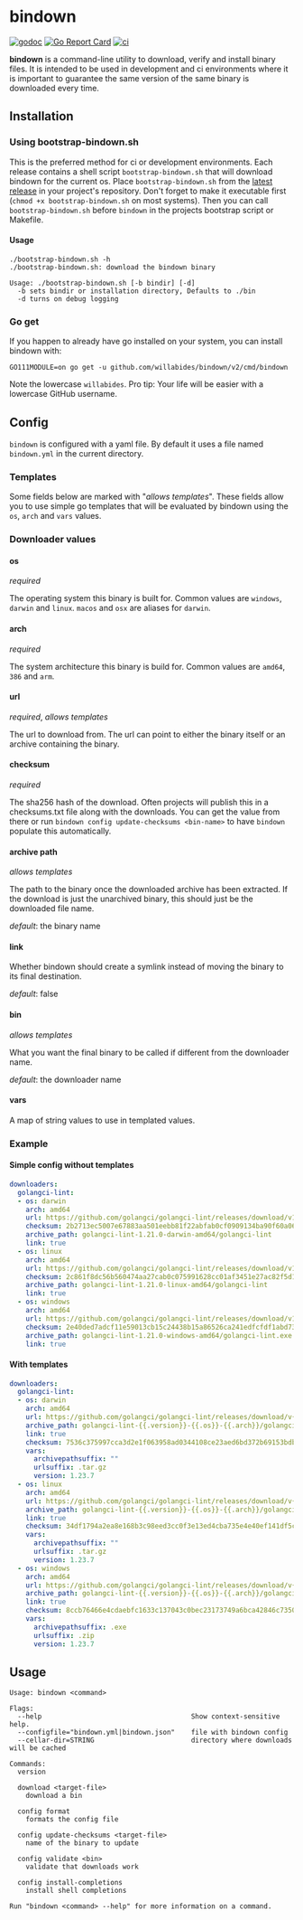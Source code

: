 # bindown

[![godoc](https://godoc.org/github.com/WillAbides/bindown?status.svg)](https://pkg.go.dev/github.com/willabides/bindown/v2)
[![Go Report Card](https://goreportcard.com/badge/github.com/WillAbides/bindown)](https://goreportcard.com/report/github.com/WillAbides/bindown)
[![ci](https://github.com/WillAbides/bindown/workflows/ci/badge.svg)](https://github.com/WillAbides/bindown/actions?query=workflow%3Aci+branch%3Amaster+event%3Apush)

**bindown** is a command-line utility to download, verify and install binary files. It is intended to be used in
development and ci environments where it is important to guarantee the same version of the same binary is downloaded
every time.

## Installation

### Using bootstrap-bindown.sh

This is the preferred method for ci or development environments. Each release
contains a shell script `bootstrap-bindown.sh` that will download bindown for
the current os. Place `bootstrap-bindown.sh` from the
[latest release](https://github.com/WillAbides/bindown/releases/latest) in your
project's repository. Don't forget to make it executable first (`chmod +x
bootstrap-bindown.sh` on most systems). Then you can call `bootstrap-bindown.sh`
before `bindown` in the projects bootstrap script or Makefile.

#### Usage
```
./bootstrap-bindown.sh -h
./bootstrap-bindown.sh: download the bindown binary

Usage: ./bootstrap-bindown.sh [-b bindir] [-d]
  -b sets bindir or installation directory, Defaults to ./bin
  -d turns on debug logging
```

### Go get

If you happen to already have go installed on your system, you can install
bindown with:

```
GO111MODULE=on go get -u github.com/willabides/bindown/v2/cmd/bindown 
```

Note the lowercase `willabides`. Pro tip: Your life will be easier with a
lowercase GitHub username.

## Config

`bindown` is configured with a yaml file. By default it uses a file named
`bindown.yml` in the current directory.

### Templates

Some fields below are marked with "_allows templates_". These fields allow you to use simple go templates that will be 
evaluated by bindown using the `os`, `arch` and `vars` values.

### Downloader values

#### os 
_required_

The operating system this binary is built for. Common values are `windows`, `darwin` and `linux`. `macos` and `osx` are
aliases for `darwin`.

#### arch
_required_

The system architecture this binary is build for. Common values are `amd64`, `386` and `arm`.

#### url
_required_, _allows templates_

The url to download from. The url can point to either the binary itself or an archive containing the binary.

#### checksum
_required_

The sha256 hash of the download. Often projects will publish this in a checksums.txt file along with the downloads. You
can get the value from there or run `bindown config update-checksums <bin-name>` to have `bindown` populate this
automatically.

#### archive path
_allows templates_

The path to the binary once the downloaded archive has been extracted. If the download is just the unarchived binary,
this should just be the downloaded file name.

_default_: the binary name

#### link

Whether bindown should create a symlink instead of moving the binary to its final destination.

_default_: false

#### bin
_allows templates_

What you want the final binary to be called if different from the downloader name.

_default_: the downloader name

#### vars

A map of string values to use in templated values.

### Example

#### Simple config without templates

```yaml
downloaders:
  golangci-lint:
  - os: darwin
    arch: amd64
    url: https://github.com/golangci/golangci-lint/releases/download/v1.21.0/golangci-lint-1.21.0-darwin-amd64.tar.gz
    checksum: 2b2713ec5007e67883aa501eebb81f22abfab0cf0909134ba90f60a066db3760
    archive_path: golangci-lint-1.21.0-darwin-amd64/golangci-lint
    link: true
  - os: linux
    arch: amd64
    url: https://github.com/golangci/golangci-lint/releases/download/v1.21.0/golangci-lint-1.21.0-linux-amd64.tar.gz
    checksum: 2c861f8dc56b560474aa27cab0c075991628cc01af3451e27ac82f5d10d5106b
    archive_path: golangci-lint-1.21.0-linux-amd64/golangci-lint
    link: true
  - os: windows
    arch: amd64
    url: https://github.com/golangci/golangci-lint/releases/download/v1.21.0/golangci-lint-1.21.0-windows-amd64.zip
    checksum: 2e40ded7adcf11e59013cb15c24438b15a86526ca241edfcfdf1abd73a5280a8
    archive_path: golangci-lint-1.21.0-windows-amd64/golangci-lint.exe
    link: true
```

#### With templates

```yaml
downloaders:  
  golangci-lint:
  - os: darwin
    arch: amd64
    url: https://github.com/golangci/golangci-lint/releases/download/v{{.version}}/golangci-lint-{{.version}}-{{.os}}-{{.arch}}{{.urlsuffix}}
    archive_path: golangci-lint-{{.version}}-{{.os}}-{{.arch}}/golangci-lint{{.archivepathsuffix}}
    link: true
    checksum: 7536c375997cca3d2e1f063958ad0344108ce23aed6bd372b69153bdbda82d13
    vars:
      archivepathsuffix: ""
      urlsuffix: .tar.gz
      version: 1.23.7
  - os: linux
    arch: amd64
    url: https://github.com/golangci/golangci-lint/releases/download/v{{.version}}/golangci-lint-{{.version}}-{{.os}}-{{.arch}}{{.urlsuffix}}
    archive_path: golangci-lint-{{.version}}-{{.os}}-{{.arch}}/golangci-lint{{.archivepathsuffix}}
    link: true
    checksum: 34df1794a2ea8e168b3c98eed3cc0f3e13ed4cba735e4e40ef141df5c41bc086
    vars:
      archivepathsuffix: ""
      urlsuffix: .tar.gz
      version: 1.23.7
  - os: windows
    arch: amd64
    url: https://github.com/golangci/golangci-lint/releases/download/v{{.version}}/golangci-lint-{{.version}}-{{.os}}-{{.arch}}{{.urlsuffix}}
    archive_path: golangci-lint-{{.version}}-{{.os}}-{{.arch}}/golangci-lint{{.archivepathsuffix}}
    link: true
    checksum: 8ccb76466e4cdaebfc1633c137043c0bec23173749a6bca42846c7350402dcfe
    vars:
      archivepathsuffix: .exe
      urlsuffix: .zip
      version: 1.23.7
```

## Usage

```
Usage: bindown <command>

Flags:
  --help                                     Show context-sensitive help.
  --configfile="bindown.yml|bindown.json"    file with bindown config
  --cellar-dir=STRING                        directory where downloads will be cached

Commands:
  version

  download <target-file>
    download a bin

  config format
    formats the config file

  config update-checksums <target-file>
    name of the binary to update

  config validate <bin>
    validate that downloads work

  config install-completions
    install shell completions

Run "bindown <command> --help" for more information on a command.
```

